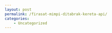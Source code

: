 ```yaml
---
layout: post
permalink: /firasat-mimpi-ditabrak-kereta-api/
categories:
    - Uncategorized
---
```


